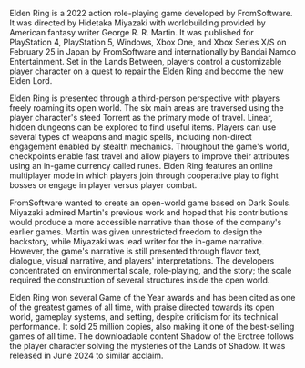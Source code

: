 Elden Ring is a 2022 action role-playing game developed by FromSoftware. It was directed by Hidetaka Miyazaki with worldbuilding provided by American fantasy writer George R. R. Martin. It was published for PlayStation 4, PlayStation 5, Windows, Xbox One, and Xbox Series X/S on February 25 in Japan by FromSoftware and internationally by Bandai Namco Entertainment. Set in the Lands Between, players control a customizable player character on a quest to repair the Elden Ring and become the new Elden Lord.

Elden Ring is presented through a third-person perspective with players freely roaming its open world. The six main areas are traversed using the player character's steed Torrent as the primary mode of travel. Linear, hidden dungeons can be explored to find useful items. Players can use several types of weapons and magic spells, including non-direct engagement enabled by stealth mechanics. Throughout the game's world, checkpoints enable fast travel and allow players to improve their attributes using an in-game currency called runes. Elden Ring features an online multiplayer mode in which players join through cooperative play to fight bosses or engage in player versus player combat.

FromSoftware wanted to create an open-world game based on Dark Souls. Miyazaki admired Martin's previous work and hoped that his contributions would produce a more accessible narrative than those of the company's earlier games. Martin was given unrestricted freedom to design the backstory, while Miyazaki was lead writer for the in-game narrative. However, the game's narrative is still presented through flavor text, dialogue, visual narrative, and players' interpretations. The developers concentrated on environmental scale, role-playing, and the story; the scale required the construction of several structures inside the open world.

Elden Ring won several Game of the Year awards and has been cited as one of the greatest games of all time, with praise directed towards its open world, gameplay systems, and setting, despite criticism for its technical performance. It sold 25 million copies, also making it one of the best-selling games of all time. The downloadable content Shadow of the Erdtree follows the player character solving the mysteries of the Lands of Shadow. It was released in June 2024 to similar acclaim.
